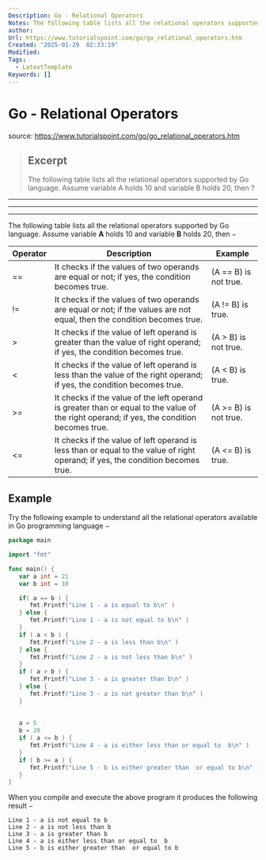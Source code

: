 ```yaml
---
Description: Go - Relational Operators
Notes: The following table lists all the relational operators supported by Go language. Assume variable A holds 10 and variable B holds 20, then ?
author: 
Url: https://www.tutorialspoint.com/go/go_relational_operators.htm
Created: "2025-01-29  02:33:19"
Modified: 
Tags:
  - LatextTemplate
Keywords: []
---
```


# Go - Relational Operators

source: https://www.tutorialspoint.com/go/go_relational_operators.htm

> ## Excerpt
> The following table lists all the relational operators supported by Go language. Assume variable A holds 10 and variable B holds 20, then ?

---
___

___

The following table lists all the relational operators supported by Go language. Assume variable **A** holds 10 and variable **B** holds 20, then −

| Operator | Description | Example |
| --- | --- | --- |
| \== | It checks if the values of two operands are equal or not; if yes, the condition becomes true. | (A == B) is not true. |
| != | It checks if the values of two operands are equal or not; if the values are not equal, then the condition becomes true. | (A != B) is true. |
| \> | It checks if the value of left operand is greater than the value of right operand; if yes, the condition becomes true. | (A > B) is not true. |
| < | It checks if the value of left operand is less than the value of the right operand; if yes, the condition becomes true. | (A < B) is true. |
| \>= | It checks if the value of the left operand is greater than or equal to the value of the right operand; if yes, the condition becomes true. | (A >= B) is not true. |
| <= | It checks if the value of left operand is less than or equal to the value of right operand; if yes, the condition becomes true. | (A <= B) is true. |

## Example

Try the following example to understand all the relational operators available in Go programming language −

```go
package main

import "fmt"

func main() {
   var a int = 21
   var b int = 10

   if( a == b ) {
      fmt.Printf("Line 1 - a is equal to b\n" )
   } else {
      fmt.Printf("Line 1 - a is not equal to b\n" )
   }
   if ( a < b ) {
      fmt.Printf("Line 2 - a is less than b\n" )
   } else {
      fmt.Printf("Line 2 - a is not less than b\n" )
   } 
   if ( a > b ) {
      fmt.Printf("Line 3 - a is greater than b\n" )
   } else {
      fmt.Printf("Line 3 - a is not greater than b\n" )
   }
   
   
   a = 5
   b = 20
   if ( a <= b ) {
      fmt.Printf("Line 4 - a is either less than or equal to  b\n" )
   }
   if ( b >= a ) {
      fmt.Printf("Line 5 - b is either greater than  or equal to b\n" )
   }
}
```

When you compile and execute the above program it produces the following result −

```
Line 1 - a is not equal to b
Line 2 - a is not less than b
Line 3 - a is greater than b
Line 4 - a is either less than or equal to  b
Line 5 - b is either greater than  or equal to b
```
